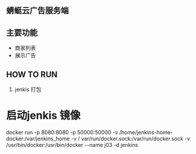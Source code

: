 ## 蜻蜓云广告服务端

## 主要功能
- 商家列表
- 展示广告

## HOW TO RUN

1. jenkis 打包
# 启动jenkis 镜像
 docker run -p 8080:8080 -p 50000:50000  -v /home/jenkins-home-docker:/var/jenkins_home -v /
var/run/docker.sock:/var/run/docker.sock  -v /usr/bin/docker:/usr/bin/docker --name j03 -d jenkins
